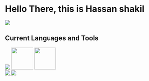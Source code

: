   # Hello There, this is Hassan shakil
  <image src="https://www.codewars.com/users/Hassan%20shakil%20/badges/large"></image>
  ##    Current Languages and Tools
  <div id="images">
    <a href="https://flutter.dev/">
      <image                src="https://camo.githubusercontent.com/114aa59f6bfe1ff7ef3444fbb224078eb6a32c43f0ed03a6c0c3e6df67e049ec/68747470733a2f2f7777772e766563746f726c6f676f2e7a6f6e652f6c6f676f732f666c7574746572696f2f666c7574746572696f2d69636f6e2e737667"></image>
    <a href="https://www.javascript.com/">
      <image style="width:70px ; height:70px" src="https://cdn.iconscout.com/icon/free/png-256/javascript-2752148-2284965.png"></image>
    <a href="https://isocpp.org/">
  <image style="width:70px ; height:70px" src="https://brandslogos.com/wp-content/uploads/thumbs/c-logo-vector.svg"></image>
  </div>
  <div>
      <image src="https://github-readme-stats-sigma-five.vercel.app/api/top-langs/?username=hassan4702&theme=github_dark&layout=compact&hide_border=truestyle=centerme"></image>
      <image src="https://github-readme-streak-stats.herokuapp.com/?user=hassan4702&theme=tokyonight_duo&hide_border=true"></image>
  </div>
